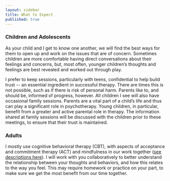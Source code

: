 ```yaml
---
layout: sidebar
title: What to Expect
published: true
---
```


### Children and Adolescents

As your child and I get to know one another, we will find the best ways for them to open up and work on the issues that are of concern.  Sometimes children are more comfortable having direct conversations about their feelings and concerns, but, most often, younger children’s thoughts and feelings are best revealed and worked out through play.

I prefer to keep sessions, particularly with teens, confidential to help build trust -- an essential ingredient in successful therapy. There are times this is not possible, such as if there is risk of personal harm. Parents like to, and should be, informed of progress, however. All children I see will also have occasional family sessions. Parents are a vital part of a child’s life and thus can play a significant role in psychotherapy. Young children, in particular, benefit from a greater and active parental role in therapy. The information shared at family sessions will be discussed with the children prior to these meetings, to ensure that their trust is maintained.

### Adults

I mostly use cognitive behavioral therapy (CBT), with aspects of acceptance and commitment therapy (ACT) and mindfulness in our work together ([see descriptions here](/resources/#typesOfPsychotherapy)). I will work with you collaboratively to better understand the relationship between your thoughts and behaviors, and how this relates to the way you feel. This may require homework or practice on your part, to make sure we get the most benefit from our time together.
